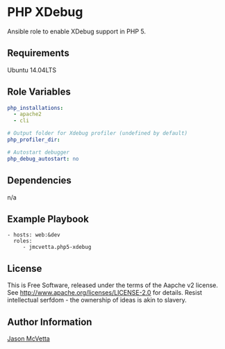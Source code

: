 PHP XDebug
=========

Ansible role to enable XDebug support in PHP 5.


Requirements
------------

Ubuntu 14.04LTS


Role Variables
--------------

```yaml
php_installations:
  - apache2
  - cli

# Output folder for Xdebug profiler (undefined by default)
php_profiler_dir: 

# Autostart debugger
php_debug_autostart: no
```


Dependencies
------------

n/a


Example Playbook
----------------

    - hosts: web:&dev
      roles:
         - jmcvetta.php5-xdebug


License
-------

This is Free Software, released under the terms of the Aapche v2 license.  See
http://www.apache.org/licenses/LICENSE-2.0 for details.  Resist intellectual
serfdom - the ownership of ideas is akin to slavery.


Author Information
------------------

[Jason McVetta](mailto:jason.mcvetta@gmail.com)

